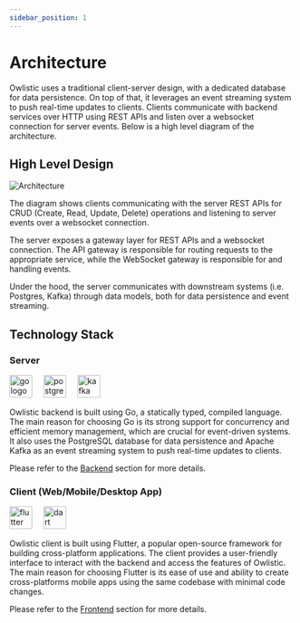 ```yaml
---
sidebar_position: 1
---
```


# Architecture

Owlistic uses a traditional client-server design, with a dedicated database for data persistence. On top of that, it leverages an event streaming system to push real-time updates to clients. Clients communicate with backend services over HTTP using REST APIs and listen over a websocket connection for server events. Below is a high level diagram of the architecture.

## High Level Design

![Architecture](/img/developers/architecture.png)

The diagram shows clients communicating with the server REST APIs for CRUD (Create, Read, Update, Delete) operations and listening to server events over a websocket connection.

The server exposes a gateway layer for REST APIs and a websocket connection. The API gateway is responsible for routing requests to the appropriate service, while the WebSocket gateway is responsible for and handling events.

Under the hood, the server communicates with downstream systems (i.e. Postgres, Kafka) through data models, both for data persistence and event streaming.

## Technology Stack

### Server

<img src="https://cdn.simpleicons.org/go" height="40" alt="go logo"/>
<img width="12" />
<img src="https://cdn.simpleicons.org/postgresql" height="40" alt="postgresql logo"/>
<img width="12" />
<img src="https://cdn.simpleicons.org/apachekafka" height="40" alt="kafka logo"/>
<img width="12" />

Owlistic backend is built using Go, a statically typed, compiled language. The main reason for choosing Go is its strong support for concurrency and efficient memory management, which are crucial for event-driven systems. It also uses the PostgreSQL database for data persistence and Apache Kafka as an event streaming system to push real-time updates to clients.

Please refer to the [Backend](developers/backend.md) section for more details.

### Client (Web/Mobile/Desktop App)

<img src="https://cdn.simpleicons.org/flutter" height="40" alt="flutter logo"/>
<img width="12" />
<img src="https://cdn.simpleicons.org/dart" height="40" alt="dart logo"/>
<img width="12" />

Owlistic client is built using Flutter, a popular open-source framework for building cross-platform applications. The client provides a user-friendly interface to interact with the backend and access the features of Owlistic. The main reason for choosing Flutter is its ease of use and ability to create cross-platforms mobile apps using the same codebase with minimal code changes.

Please refer to the [Frontend](developers/frontend.md) section for more details.
